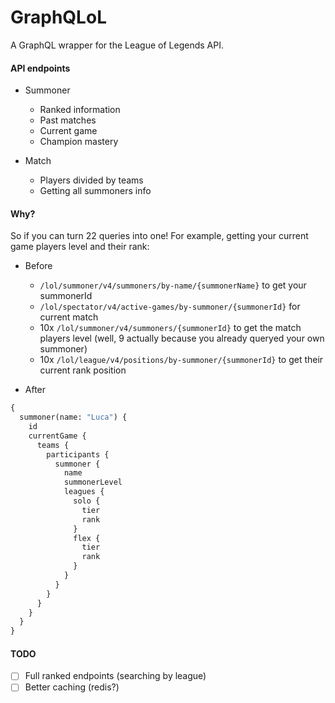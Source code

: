 # GraphQLoL

A GraphQL wrapper for the League of Legends API.

#### API endpoints

- Summoner

  - Ranked information
  - Past matches
  - Current game
  - Champion mastery

- Match

  - Players divided by teams
  - Getting all summoners info

#### Why?

So if you can turn 22 queries into one! For example, getting your current game players level and their rank:

- Before

  - `/lol/summoner/v4/summoners/by-name/{summonerName}` to get your summonerId
  - `/lol/spectator/v4/active-games/by-summoner/{summonerId}` for current match
  - 10x `/lol/summoner/v4/summoners/{summonerId}` to get the match players level (well, 9 actually because you already queryed your own summoner)
  - 10x `/lol/league/v4/positions/by-summoner/{summonerId}` to get their current rank position

- After

```graphql
{
  summoner(name: "Luca") {
    id
    currentGame {
      teams {
        participants {
          summoner {
            name
            summonerLevel
            leagues {
              solo {
                tier
                rank
              }
              flex {
                tier
                rank
              }
            }
          }
        }
      }
    }
  }
}
```

#### TODO

- [ ] Full ranked endpoints (searching by league)
- [ ] Better caching (redis?)
